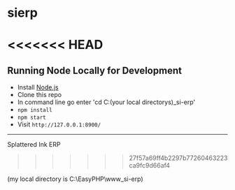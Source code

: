 sierp
=====
<<<<<<< HEAD
=======

Running Node Locally for Development
-----------

   * Install [Node.js](http://nodejs.org/)
   * Clone this repo
   * In command line go enter 'cd C:\(your local directorys)\_si-erp'
   * `npm install`
   * `npm start`
   * Visit `http://127.0.0.1:8900/`
-----------

Splattered Ink ERP
>>>>>>> 27f57a69ff4b2297b77260463223ca9fc9d66af4

(my local directory is C:\EasyPHP\www\_si-erp)